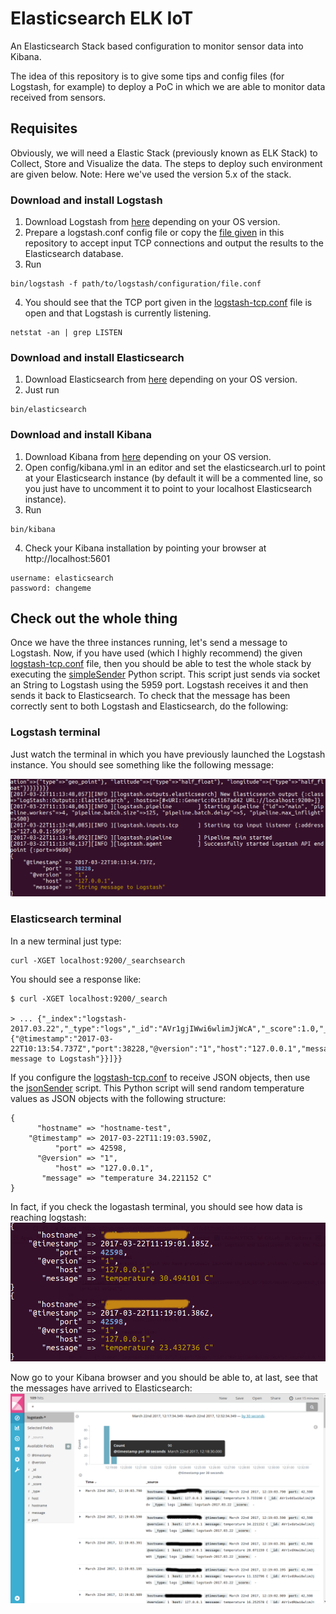 # Elasticsearch ELK IoT
An Elasticsearch Stack based configuration to monitor sensor data into Kibana.

The idea of this repository is to give some tips and config files (for Logstash, for example) to deploy a PoC in which we are  able to monitor data received from sensors.

## Requisites
Obviously, we will need a Elastic Stack (previously known as ELK Stack) to Collect, Store and Visualize the data. The steps to deploy such environment are given below. Note: Here we've used the version 5.x of the stack.

### Download and install Logstash
1. Download Logstash from [here](https://www.elastic.co/downloads/logstash) depending on your OS version.
2. Prepare a logstash.conf config file or copy the [file given](https://github.com/edlectrico/Elasticsearch_ELK_IoT/blob/master/logstash-tcp.conf) in this repository to accept input TCP connections and output the results to the Elasticsearch database.
3. Run 
```
bin/logstash -f path/to/logstash/configuration/file.conf
```
4. You should see that the TCP port given in the [logstash-tcp.conf](https://github.com/edlectrico/Elasticsearch_ELK_IoT/blob/master/logstash-tcp.conf) file is open and that Logstash is currently listening. 
```
netstat -an | grep LISTEN
```

### Download and install Elasticsearch
1. Download Elasticsearch from [here](https://www.elastic.co/downloads/elasticsearch) depending on your OS version.
2. Just run 
```
bin/elasticsearch 
```

### Download and install Kibana
1. Download Kibana from [here](https://www.elastic.co/downloads/kibana) depending on your OS version.
2. Open config/kibana.yml in an editor and set the elasticsearch.url to point at your Elasticsearch instance (by default it will be a commented line, so you just have to uncomment it to point to your localhost Elasticsearch instance).
3. Run
```
bin/kibana
```
4. Check your Kibana installation by pointing your browser at http://localhost:5601
```
username: elasticsearch
password: changeme
```

## Check out the whole thing

Once we have the three instances running, let's send a message to Logstash. Now, if you have used (which I highly recommend) the given [logstash-tcp.conf](https://github.com/edlectrico/Elasticsearch_ELK_IoT/blob/master/logstash-tcp.conf) file, then you should be able to test the whole stack by executing the [simpleSender](https://github.com/edlectrico/Elasticsearch_ELK_IoT/blob/master/scripts/simpleSender.py) Python script. This script just sends via socket an String to Logstash using the 5959 port. Logstash receives it and then sends it back to Elasticsearch. 
To check that the message has been correctly sent to both Logstash and Elasticsearch, do the following:

### Logstash terminal
Just watch the terminal in which you have previously launched the Logstash instance. You should see something like the following message:

![logstash terminal](https://github.com/edlectrico/Elasticsearch_ELK_IoT/blob/master/logastash_terminal_output.png "Logstash terminal output")

### Elasticsearch terminal
In a new terminal just type:
```
curl -XGET localhost:9200/_searchsearch
```
You should see a response like:
```
$ curl -XGET localhost:9200/_search

> ... {"_index":"logstash-2017.03.22","_type":"logs","_id":"AVr1gjIWwi6wlimJjWcA","_score":1.0,"_source":{"@timestamp":"2017-03-22T10:13:54.737Z","port":38228,"@version":"1","host":"127.0.0.1","message":"String message to Logstash"}}]}}
```

If you configure the [logstash-tcp.conf](https://github.com/edlectrico/Elasticsearch_ELK_IoT/blob/master/logstash-tcp.conf) to receive JSON objects, then use the [jsonSender](https://github.com/edlectrico/Elasticsearch_ELK_IoT/blob/master/scripts/jsonSender.py) script. This Python script will send random temperature values as JSON objects with the following structure:
```
{
      "hostname" => "hostname-test",
    "@timestamp" => 2017-03-22T11:19:03.590Z,
          "port" => 42598,
      "@version" => "1",
          "host" => "127.0.0.1",
       "message" => "temperature 34.221152 C"
}
```
In fact, if you check the logastash terminal, you should see how data is reaching logstash:
![logstash_terminal_output_json](https://github.com/edlectrico/Elasticsearch_ELK_IoT/blob/master/logstash_terminal_output_json.png "Logstash terminal output json")

Now go to your Kibana browser and you should be able to, at last, see that the messages have arrived to Elasticsearch:
![kibana results](https://github.com/edlectrico/Elasticsearch_ELK_IoT/blob/master/kibana_results.png "Logstash terminal output")
